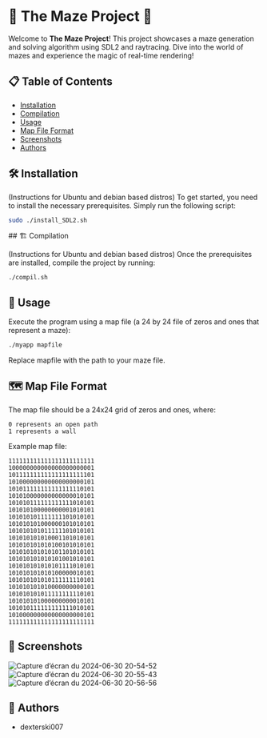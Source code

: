 # 🌟 The Maze Project 🌟

Welcome to **The Maze Project**! This project showcases a maze generation and solving algorithm using SDL2 and raytracing. Dive into the world of mazes and experience the magic of real-time rendering!

## 📋 Table of Contents
- [Installation](#installation)
- [Compilation](#compilation)
- [Usage](#usage)
- [Map File Format](#map-file-format)
- [Screenshots](#screenshots)
- [Authors](#authors)

## 🛠️ Installation

(Instructions for Ubuntu and debian based distros)
To get started, you need to install the necessary prerequisites. Simply run the following script:

```bash
sudo ./install_SDL2.sh
```

## 🏗️ Compilation

(Instructions for Ubuntu and debian based distros)
Once the prerequisites are installed, compile the project by running:

```bash
./compil.sh
```

## 🚀 Usage

Execute the program using a map file (a 24 by 24 file of zeros and ones that represent a maze):

```bash
./myapp mapfile
```

Replace mapfile with the path to your maze file.

## 🗺️ Map File Format

The map file should be a 24x24 grid of zeros and ones, where:

    0 represents an open path
    1 represents a wall

Example map file:

```Map
111111111111111111111111
100000000000000000000001
101111111111111111111101
101000000000000000000101
101011111111111111110101
101010000000000000010101
101010111111111111010101
101010100000000001010101
101010101111111101010101
101010101000000101010101
101010101011111101010101
101010101010001101010101
101010101010100101010101
101010101010101101010101
101010101010101001010101
101010101010101111010101
101010101010100000010101
101010101010111111110101
101010101010000000000101
101010101011111111110101
101010101000000000010101
101010111111111111010101
101000000000000000000101
111111111111111111111111
```

## 📸 Screenshots

![Capture d’écran du 2024-06-30 20-54-52](https://github.com/dexterski007/The-Maze-Project/assets/144383579/8b1621db-b110-45db-8417-729db1626cc3)
![Capture d’écran du 2024-06-30 20-55-43](https://github.com/dexterski007/The-Maze-Project/assets/144383579/64708a4c-06e2-4327-9faa-2cb5c1909d46)
![Capture d’écran du 2024-06-30 20-56-56](https://github.com/dexterski007/The-Maze-Project/assets/144383579/122b7c31-5fb4-434e-823e-6bf3aa3db2cc)


## 👥 Authors

- dexterski007
